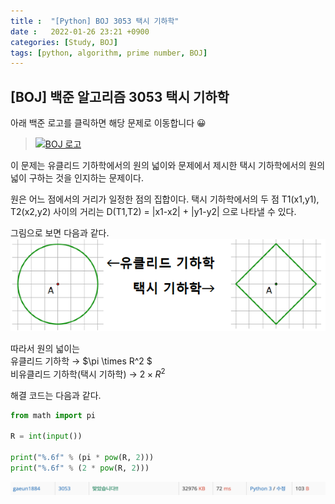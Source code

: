 ```yaml
---
title :  "[Python] BOJ 3053 택시 기하학"
date :   2022-01-26 23:21 +0900
categories: [Study, BOJ]
tags: [python, algorithm, prime number, BOJ]
---
```


## [BOJ] 백준 알고리즘 3053 택시 기하학
아래 백준 로고를 클릭하면 해당 문제로 이동합니다 😀  
> [![BOJ 로고](https://d2gd6pc034wcta.cloudfront.net/images/logo@2x.png)](https://www.acmicpc.net/problem/3053)  



이 문제는 유클리드 기하학에서의 원의 넓이와 문제에서 제시한 택시 기하학에서의 원의 넓이 구하는 것을 인지하는 문제이다.  

원은 어느 점에서의 거리가 일정한 점의 집합이다.
택시 기하학에서의 두 점 T1(x1,y1), T2(x2,y2) 사이의 거리는 D(T1,T2) = |x1-x2| + |y1-y2| 으로 나타낼 수 있다.  


그림으로 보면 다음과 같다.  
![유클리드/택시 기하학 원 차이](/assets/img/BOJ/BOJ3053_circle.png)


따라서 원의 넓이는  
유클리드 기하학 → $\pi \times R^2 $  
비유클리드 기하학(택시 기하학) → $2 \times R^2$

해결 코드는 다음과 같다.  

```python
from math import pi

R = int(input())

print("%.6f" % (pi * pow(R, 2)))
print("%.6f" % (2 * pow(R, 2)))
```

![3053맞았습니다](/assets/img/BOJ/BOJ3053_correct.png/)
